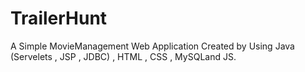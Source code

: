 # TrailerHunt
A Simple MovieManagement Web Application Created by Using Java (Servelets , JSP , JDBC) , HTML , CSS , MySQLand JS.
